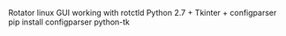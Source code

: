 Rotator linux GUI working with rotctld
Python 2.7 + Tkinter + configparser
pip install configparser python-tk


